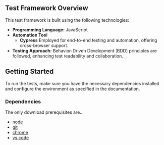 ## Test Framework Overview

This test framework is built using the following technologies:

- **Programming Language:** JavaScript
- **Automation Tool**
  - **Cypress** Employed for end-to-end testing and automation, offering cross-browser support.
- **Testing Approach:** Behavior-Driven Development (BDD) principles are followed, enhancing test readability and collaboration.

## Getting Started
To run the tests, make sure you have the necessary dependencies installed and configure the environment as specified in the documentation.

### Dependencies

The only download prerequisites are...
* [node](https://nodejs.org/en/download)
* [git](https://git-scm.com/download/mac)
* [chrome](https://www.google.com/chrome/)
* [vs code](https://code.visualstudio.com/download)


